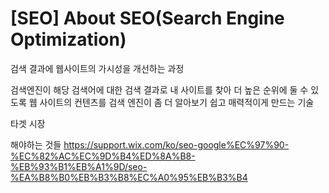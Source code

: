 # [SEO] About SEO(Search Engine Optimization)





검색 결과에 웹사이트의 가시성을 개선하는 과정

검색엔진이 해당 검색어에 대한 검색 결과로 내 사이트를 찾아 더 높은 순위에 둘 수 있도록 웹 사이트의 컨텐츠를 검색 엔진이 좀 더 알아보기 쉽고 매력적이게 만드는 기술







타겟 시장





해야하는 것들
https://support.wix.com/ko/seo-google%EC%97%90-%EC%82%AC%EC%9D%B4%ED%8A%B8-%EB%93%B1%EB%A1%9D/seo-%EA%B8%B0%EB%B3%B8%EC%A0%95%EB%B3%B4






